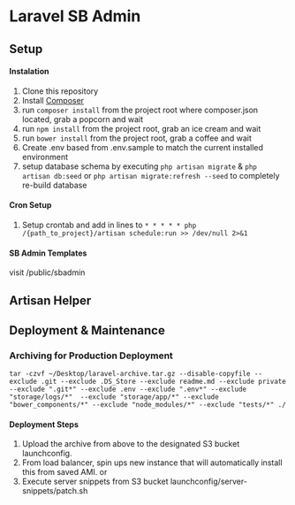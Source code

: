 # Laravel SB Admin

## Setup

#### Instalation
1. Clone this repository
2. Install [Composer](https://getcomposer.org/doc/00-intro.md)
3. run `composer install` from the project root where composer.json located, grab a popcorn and wait
4. run `npm install` from the project root, grab an ice cream and wait
5. run `bower install` from the project root, grab a coffee and wait
6. Create .env based from .env.sample to match the current installed environment
7. setup database schema by executing `php artisan migrate` & `php artisan db:seed` or `php artisan migrate:refresh --seed` to completely re-build database

#### Cron Setup
1. Setup crontab and add in lines to `* * * * * php /{path_to_project}/artisan schedule:run >> /dev/null 2>&1`

#### SB Admin Templates
visit /public/sbadmin

## Artisan Helper

## Deployment & Maintenance

### Archiving for Production Deployment
`tar -czvf ~/Desktop/laravel-archive.tar.gz --disable-copyfile --exclude .git --exclude .DS_Store --exclude readme.md --exclude private --exclude ".git*" --exclude .env --exclude ".env*" --exclude "storage/logs/*"  --exclude "storage/app/*" --exclude "bower_components/*" --exclude "node_modules/*" --exclude "tests/*" ./`

#### Deployment Steps
1. Upload the archive from above to the designated S3 bucket launchconfig.
2. From load balancer, spin ups new instance that will automatically install this from saved AMI.
or
3. Execute server snippets from S3 bucket launchconfig/server-snippets/patch.sh
